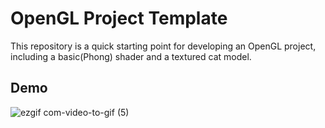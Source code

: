 # OpenGL Project Template
This repository is a quick starting point for developing an OpenGL project, including a basic(Phong) shader and a textured cat model.

## Demo

![ezgif com-video-to-gif (5)](https://user-images.githubusercontent.com/80531783/222043953-850c0a53-2bb7-41e6-a2b3-32c18eba203b.gif)
